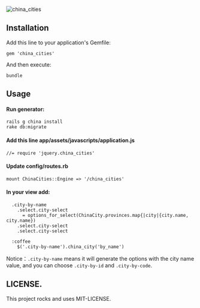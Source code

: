 
![china_cities](https://github.com/sharp/china_cities/blob/master/city.png)

## Installation

Add this line to your application's Gemfile:

    gem 'china_cities'


And then execute:

    bundle

## Usage

#### Run generator:

    rails g china install
    rake db:migrate


#### Add this line app/assets/javascripts/application.js

    //= require 'jquery.china_cities'



#### Update config/routes.rb

    mount ChinaCities::Engine => '/china_cities'


#### In your view add:

```
  .city-by-name
    .select.city-select
      = options_for_select(ChinaCity.provinces.map{|city|{city.name, city.name})
    .select.city-select
    .select.city-select

  :coffee
    $('.city-by-name').china_city('by_name')

```

Notice：`.city-by-name` means it will generate the options with the city name value, and you can choose `.city-by-id` and `.city-by-code`.


LICENSE.
-------------------------

This project rocks and uses MIT-LICENSE.
